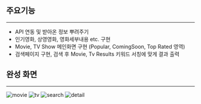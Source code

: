 ## 주요기능
----------
* API 연동 및 받아온 정보 뿌려주기
* 인기영화, 상영영화, 영화세부내용 etc. 구현
* Movie, TV Show 메인화면 구현 (Popular, ComingSoon, Top Rated 영역)
* 검색페이지 구현, 검색 후 Movie, Tv Results 키워드 서칭에 맞게 결과 출력

## 완성 화면
----------

![movie](https://user-images.githubusercontent.com/67583080/96332310-29608280-109e-11eb-8b77-b81584e277fd.PNG)
![tv](https://user-images.githubusercontent.com/67583080/96332312-2b2a4600-109e-11eb-8225-aaf34c1921d7.PNG)
![search](https://user-images.githubusercontent.com/67583080/96332313-2b2a4600-109e-11eb-852b-0fbb67c60843.PNG)
![detail](https://user-images.githubusercontent.com/67583080/96332316-2bc2dc80-109e-11eb-9b29-5ea8608f3ac8.PNG)
